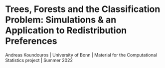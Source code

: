 # Trees, Forests and the Classification Problem: Simulations & an Application to Redistribution Preferences

Andreas Koundouros | University of Bonn | Material for the Computational Statistics project | Summer 2022
